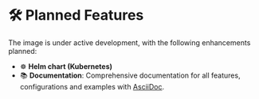 # 🛠️ Planned Features

The image is under active development, with the following enhancements planned:

* ☸️ **Helm chart (Kubernetes)**
* 📚 **Documentation**: Comprehensive documentation for all features, configurations and examples with [AsciiDoc](https://asciidoc.org/).
